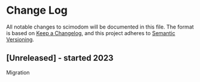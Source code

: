 # Change Log

All notable changes to scimodom will be documented in this file.
The format is based on [Keep a Changelog](http://keepachangelog.com/), and this project adheres to [Semantic Versioning](http://semver.org/).

## [Unreleased] - started 2023

Migration
